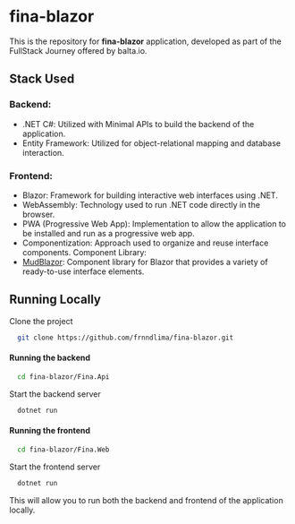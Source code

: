 # fina-blazor

This is the repository for **fina-blazor** application, developed as part of the FullStack Journey offered by balta.io.


## Stack Used

### Backend:
 - .NET C#: Utilized with Minimal APIs to build the backend of the application.
- Entity Framework: Utilized for object-relational mapping and database interaction.

### Frontend:
- Blazor: Framework for building interactive web interfaces using .NET.
- WebAssembly: Technology used to run .NET code directly in the browser.
- PWA (Progressive Web App): Implementation to allow the application to be installed and run as a progressive web app.
- Componentization: Approach used to organize and reuse interface components.
Component Library:
- [MudBlazor](https://mudblazor.com): Component library for Blazor that provides a variety of ready-to-use interface elements.


## Running Locally

Clone the project

```bash
  git clone https://github.com/frnndlima/fina-blazor.git
```

#### Running the backend
```bash
  cd fina-blazor/Fina.Api
```
Start the backend server
```bash
  dotnet run
```

#### Running the frontend
```bash
  cd fina-blazor/Fina.Web
```

Start the frontend server
```bash
  dotnet run
```

This will allow you to run both the backend and frontend of the application locally.
